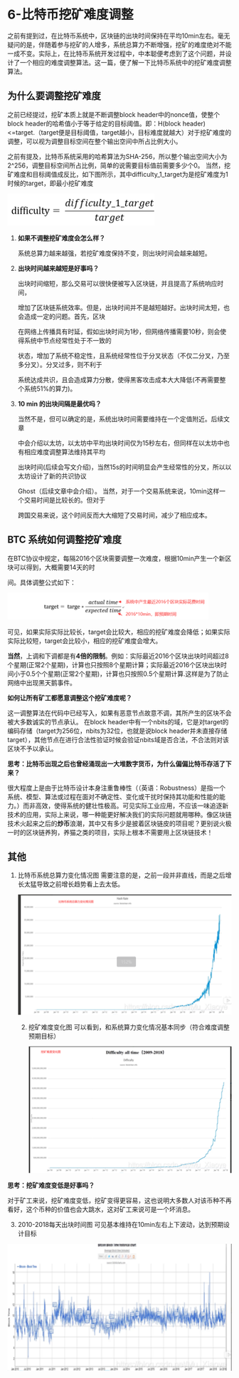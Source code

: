 # 6-比特币挖矿难度调整

之前有提到过，在比特币系统中，区块链的出块时间保持在平均10min左右。毫无疑问的是，伴随着参与挖矿的人增多，系统总算力不断增强，挖矿的难度绝对不能一成不变。实际上，在比特币系统开发过程中，中本聪便考虑到了这个问题，并设计了一个相应的难度调整算法。这一篇，便了解一下比特币系统中的挖矿难度调整算法。

## 为什么要调整挖矿难度

之前已经提过，挖矿本质上就是不断调整block header中的nonce值，使整个block header的哈希值小于等于给定的目标阈值。即：H(block header)<=target.（target便是目标阈值，target越小，目标难度就越大）对于挖矿难度的调整，可以视为调整目标空间在整个输出空间中所占比例大小。

之前有提及，比特币系统采用的哈希算法为SHA-256，所以整个输出空间大小为2^256，调整目标空间所占比例，简单的说需要目标值前需要多少个0。 当然，挖矿难度和目标阈值成反比，如下图所示，其中difficulty_1_target为是挖矿难度为1时候的target，即最小挖矿难度

![image-20240613205535716](6-比特币挖矿难度调整.assets/image-20240613205535716.png)

1. **如果不调整挖矿难度会怎么样？** 

   系统总算力越来越强，若挖矿难度保持不变，则出块时间会越来越短。

2. **出块时间越来越短是好事吗？**

    出块时间缩短，那么交易可以很快便被写入区块链，并且提高了系统响应时间，

   增加了区块链系统效率。但是，出块时间并不是越短越好。出块时间太短，也会造成一定的问题。首先，区块

   在网络上传播具有时延，假如出块时间为1秒，但网络传播需要10秒，则会使得系统中节点经常性处于不一致的

   状态，增加了系统不稳定性，且系统经常性位于分叉状态（不仅二分叉，乃至多分叉）。分叉过多，则不利于

   系统达成共识，且会造成算力分散，使得黑客攻击成本大大降低(不再需要整个系统51%的算力)。

3. **10 min 的出块间隔是最优吗？**

   当然不是，但可以确定的是，系统出块时间需要维持在一个定值附近。后续文章

   中会介绍以太坊，以太坊中平均出块时间仅为15秒左右，但同样在以太坊中也有相应难度调整算法维持其平均

   出块时间(后续会写文介绍)，当然15s的时间明显会产生经常性的分叉，所以以太坊设计了新的共识协议

   Ghost（后续文章中会介绍）。 当然，对于一个交易系统来说，10min这样一个交易时间是比较长的。但对于

   跨国交易来说，这个时间反而大大缩短了交易时间，减少了相应成本。

## BTC 系统如何调整挖矿难度

在BTC协议中规定，每隔2016个区块需要调整一次难度，根据10min产生一个新区块可以得到，大概需要14天的时

间。具体调整公式如下：

![image-20240613205826199](6-比特币挖矿难度调整.assets/image-20240613205826199.png)

可见，如果实际实际比较长，target会比较大，相应的挖矿难度会降低；如果实际实际比较短，target会比较小，相应的挖矿难度会增大。

**当然**，上调和下调都是有**4倍的限制**。例如：实际最近2016个区块出块时间超过8个星期(正常2个星期)，计算也只按照8个星期计算；实际最近2016个区块出块时间小于0.5个个星期(正常2个星期)，计算也只按照0.5个星期计算.这样是为了防止网络中出现黑天鹅事件。



**如何让所有矿工都愿意调整这个挖矿难度呢？**

 这一调整算法在代码中已经写入，如果有恶意节点故意不调，其所产生的区块不会被大多数诚实的节点承认。 在block header中有一个nbits的域，它是对target的编码存储（target为256位，nbits为32位，也就是说block header并未直接存储target），其他节点在进行合法性验证时候会验证nbits域是否合法，不合法则对该区块不予以承认。



**思考：比特币出现之后也曾经涌现出一大堆数字货币，为什么偏偏比特币存活了下来？** 

很大程度上是由于比特币设计本身注重鲁棒性（（英语：Robustness）是指一个系统、模型、算法或过程在面对不确定性、变化或干扰时保持其功能和性能的能力。）而非高效，使得系统的健壮性极高。可见实际工业应用，不应该一味追逐新技术的应用，实际上来说，哪一种能更好解决我们的实际问题就用哪种。像区块链技术火起来之后的**炒币**浪潮，其中又有多少是披着区块链皮的项目呢？更别说火极一时的区块链养狗，养猫之类的项目，实际上根本不需要用上区块链技术！

## 其他

1. 比特币系统总算力变化情况图 需要注意的是，之前一段并非直线，而是之后增长太猛导致之前增长趋势看上去太低。

   ![image-20240613210248768](6-比特币挖矿难度调整.assets/image-20240613210248768.png)

   2. 挖矿难度变化图 可以看到，和系统算力变化情况基本同步（符合难度调整预期目标）

      ![image-20240613210306576](6-比特币挖矿难度调整.assets/image-20240613210306576.png)

**思考：挖矿难度变低是好事吗？** 

对于矿工来说，挖矿难度变低，挖矿变得更容易，这也说明大多数人对该币种不再看好，这个币种的价值也会大跳水，这对矿工来说可是一个坏消息。



3. 2010-2018每天出块时间图 可见基本维持在10min左右上下波动，达到预期设计目标

![image-20240613210345101](6-比特币挖矿难度调整.assets/image-20240613210345101.png)